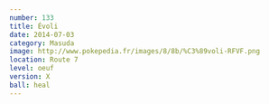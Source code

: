 ```yaml
---
number: 133
title: Évoli
date: 2014-07-03
category: Masuda
image: http://www.pokepedia.fr/images/8/8b/%C3%89voli-RFVF.png
location: Route 7
level: oeuf
version: X
ball: heal
---
```

